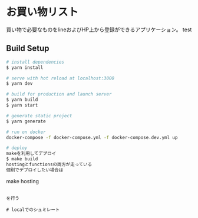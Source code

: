 # お買い物リスト

買い物で必要なものをlineおよびHP上から登録ができるアプリケーション。
test

## Build Setup

```bash
# install dependencies
$ yarn install

# serve with hot reload at localhost:3000
$ yarn dev

# build for production and launch server
$ yarn build
$ yarn start

# generate static project
$ yarn generate

# run on docker
docker-compose -f docker-compose.yml -f docker-compose.dev.yml up

# deploy
makeを利用してデプロイ
$ make build
hostingとfunctionsの両方が走っている
個別でデプロイしたい場合は

```
make hosting
```

を行う

# localでのシュミレート



